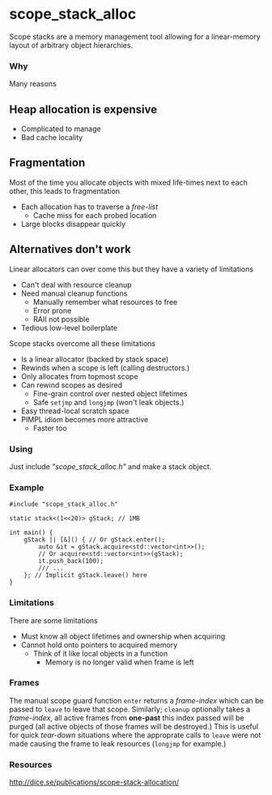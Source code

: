 # scope_stack_alloc

Scope stacks are a memory management tool allowing for a linear-memory layout
of arbitrary object hierarchies.

### Why
Many reasons

## Heap allocation is expensive
  * Complicated to manage
  * Bad cache locality

## Fragmentation
Most of the time you allocate objects with mixed life-times next to each other,
this leads to fragmentation
  * Each allocation has to traverse a *free-list*
    * Cache miss for each probed location
  * Large blocks disappear quickly

## Alternatives don't work
Linear allocators can over come this but they have a variety of limitations
  * Can't deal with resource cleanup
   * Need manual cleanup functions
     * Manually remember what resources to free
     * Error prone
     * RAII not possible
  * Tedious low-level boilerplate

Scope stacks overcome all these limitations
  * Is a linear allocator (backed by stack space)
  * Rewinds when a scope is left (calling destructors.)
  * Only allocates from topmost scope
  * Can rewind scopes as desired
    * Fine-grain control over nested object lifetimes
    * Safe `setjmp` and `longjmp` (won't leak objects.)
  * Easy thread-local scratch space
  * PIMPL idiom becomes more attractive
    * Faster too

### Using
Just include *"scope_stack_alloc.h"* and make a stack object.

### Example

    #include "scope_stack_alloc.h"

    static stack<(1<<20)> gStack; // 1MB

    int main() {
        gStack || [&]() { // Or gStack.enter();
            auto &it = gStack.acquire<std::vector<int>>();
            // Or acquire<std::vector<int>>(gStack);
            it.push_back(100);
            /// ...
        }; // Implicit gStack.leave() here
    }

### Limitations
There are some limitations
  * Must know all object lifetimes and ownership when acquiring
  * Cannot hold onto pointers to acquired memory
    * Think of it like local objects in a function
      * Memory is no longer valid when frame is left

### Frames
The manual scope guard function `enter` returns a *frame-index* which can
be passed to `leave` to leave that scope. Similarly; `cleanup` optionally takes
a *frame-index*, all active frames from **one-past** this index passed will be
purged (all active objects of those frames will be destroyed.) This is useful for
quick *tear-down* situations where the approprate calls to `leave` were not
made causing the frame to leak resources (`longjmp` for example.)

### Resources
http://dice.se/publications/scope-stack-allocation/
